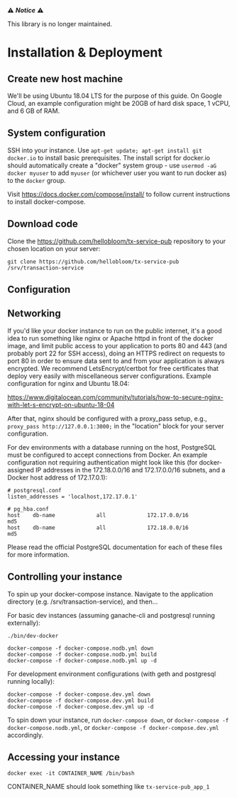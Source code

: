 :warning: **_Notice_** :warning:

This library is no longer maintained.

# Installation & Deployment

## Create new host machine

We'll be using Ubuntu 18.04 LTS for the purpose of this guide. On Google Cloud, an example configuration might be 20GB of hard disk space, 1 vCPU, and 6 GB of RAM.

## System configuration

SSH into your instance. Use `apt-get update; apt-get install git docker.io` to install basic prerequisites. The install script for docker.io should automatically create a "docker" system group - use `usermod -aG docker myuser` to add `myuser` (or whichever user you want to run docker as) to the `docker` group.

Visit https://docs.docker.com/compose/install/ to follow current instructions to install docker-compose.

## Download code

Clone the https://github.com/hellobloom/tx-service-pub repository to your chosen location on your server:

```
git clone https://github.com/hellobloom/tx-service-pub /srv/transaction-service
```

## Configuration


## Networking

If you'd like your docker instance to run on the public internet, it's a good idea to run something like nginx or Apache httpd in front of the docker image, and limit public access to your application to ports 80 and 443 (and probably port 22 for SSH access), doing an HTTPS redirect on requests to port 80 in order to ensure data sent to and from your application is always encrypted. We recommend LetsEncrypt/certbot for free certificates that deploy very easily with miscellaneous server configurations. Example configuration for nginx and Ubuntu 18.04:

https://www.digitalocean.com/community/tutorials/how-to-secure-nginx-with-let-s-encrypt-on-ubuntu-18-04

After that, nginx should be configured with a proxy_pass setup, e.g., `proxy_pass http://127.0.0.1:3000;` in the "location" block for your server configuration.

For dev environments with a database running on the host, PostgreSQL must be configured to accept connections from Docker. An example configuration not requiring authentication might look like this (for docker-assigned IP addresses in the 172.18.0.0/16 and 172.17.0.0/16 subnets, and a Docker host address of 172.17.0.1):

```
# postgresql.conf
listen_addresses = 'localhost,172.17.0.1'

# pg_hba.conf
host    db-name             all             172.17.0.0/16           md5
host    db-name             all             172.18.0.0/16           md5
```

Please read the official PostgreSQL documentation for each of these files for more information.

## Controlling your instance

To spin up your docker-compose instance. Navigate to the application directory (e.g. /srv/transaction-service), and then...

For basic dev instances (assuming ganache-cli and postgresql running externally):

```
./bin/dev-docker
```

```
docker-compose -f docker-compose.nodb.yml down
docker-compose -f docker-compose.nodb.yml build
docker-compose -f docker-compose.nodb.yml up -d
```

For development environment configurations (with geth and postgresql running locally):

```
docker-compose -f docker-compose.dev.yml down
docker-compose -f docker-compose.dev.yml build
docker-compose -f docker-compose.dev.yml up -d
```

To spin down your instance, run `docker-compose down`, or `docker-compose -f docker-compose.nodb.yml`, or `docker-compose -f docker-compose.dev.yml` accordingly.

## Accessing your instance

`docker exec -it CONTAINER_NAME /bin/bash`

CONTAINER_NAME should look something like `tx-service-pub_app_1`
